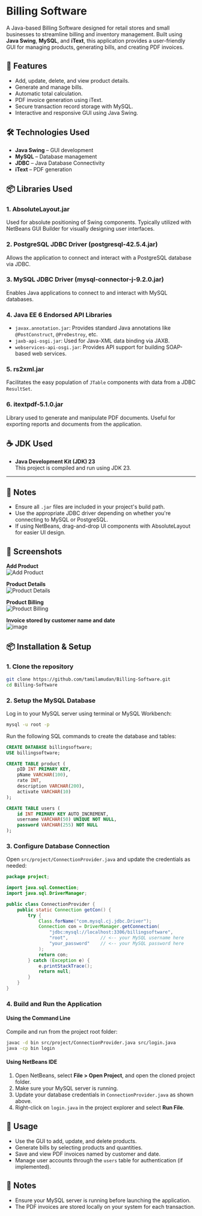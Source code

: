 
# Billing Software

A Java-based Billing Software designed for retail stores and small businesses to streamline billing and inventory management. Built using **Java Swing**, **MySQL**, and **iText**, this application provides a user-friendly GUI for managing products, generating bills, and creating PDF invoices.

## 🔧 Features

* Add, update, delete, and view product details.  
* Generate and manage bills.  
* Automatic total calculation.  
* PDF invoice generation using iText.  
* Secure transaction record storage with MySQL.  
* Interactive and responsive GUI using Java Swing.  

## 🛠️ Technologies Used

* **Java Swing** – GUI development  
* **MySQL** – Database management  
* **JDBC** – Java Database Connectivity  
* **iText** – PDF generation  

## 📦 Libraries Used

### 1. **AbsoluteLayout.jar**
Used for absolute positioning of Swing components. Typically utilized with NetBeans GUI Builder for visually designing user interfaces.

### 2. **PostgreSQL JDBC Driver (postgresql-42.5.4.jar)**
Allows the application to connect and interact with a PostgreSQL database via JDBC.

### 3. **MySQL JDBC Driver (mysql-connector-j-9.2.0.jar)**
Enables Java applications to connect to and interact with MySQL databases.

### 4. **Java EE 6 Endorsed API Libraries**
- `javax.annotation.jar`: Provides standard Java annotations like `@PostConstruct`, `@PreDestroy`, etc.
- `jaxb-api-osgi.jar`: Used for Java-XML data binding via JAXB.
- `webservices-api-osgi.jar`: Provides API support for building SOAP-based web services.

### 5. **rs2xml.jar**
Facilitates the easy population of `JTable` components with data from a JDBC `ResultSet`.

### 6. **itextpdf-5.1.0.jar**
Library used to generate and manipulate PDF documents. Useful for exporting reports and documents from the application.

## ☕ JDK Used

- **Java Development Kit (JDK) 23**  
  This project is compiled and run using JDK 23.

---

## 📌 Notes
- Ensure all `.jar` files are included in your project's build path.
- Use the appropriate JDBC driver depending on whether you're connecting to MySQL or PostgreSQL.
- If using NetBeans, drag-and-drop UI components with AbsoluteLayout for easier UI design.


## 📸 Screenshots

**Add Product**  
![Add Product](https://github.com/user-attachments/assets/95c3e8cc-71c4-44bd-838c-b087af3dcf6a)

**Product Details**  
![Product Details](https://github.com/user-attachments/assets/49624ff5-4a80-4039-8da9-aca4ed13ffa7)

**Product Billing**  
![Product Billing](https://github.com/user-attachments/assets/79b55045-e9cc-4b7e-8246-d71f68281899)

**Invoice stored by customer name and date**  
![image](https://github.com/user-attachments/assets/16ab631c-3f73-4733-beec-d32379762e4d)


## 📦 Installation & Setup

### 1. Clone the repository

```bash
git clone https://github.com/tamilamudan/Billing-Software.git
cd Billing-Software
```

### 2. Setup the MySQL Database

Log in to your MySQL server using terminal or MySQL Workbench:

```bash
mysql -u root -p
```

Run the following SQL commands to create the database and tables:

```sql
CREATE DATABASE billingsoftware;
USE billingsoftware;

CREATE TABLE product (
    pID INT PRIMARY KEY,
    pName VARCHAR(100),
    rate INT,
    description VARCHAR(200),
    activate VARCHAR(10)
);

CREATE TABLE users (
    id INT PRIMARY KEY AUTO_INCREMENT,
    username VARCHAR(50) UNIQUE NOT NULL,
    password VARCHAR(255) NOT NULL
);
```

### 3. Configure Database Connection

Open `src/project/ConnectionProvider.java` and update the credentials as needed:

```java
package project;

import java.sql.Connection;
import java.sql.DriverManager;

public class ConnectionProvider {
    public static Connection getCon() {
        try {
            Class.forName("com.mysql.cj.jdbc.Driver");
            Connection con = DriverManager.getConnection(
                "jdbc:mysql://localhost:3306/billingsoftware",
                "root",            // <-- your MySQL username here
                "your_password"    // <-- your MySQL password here
            );
            return con;
        } catch (Exception e) {
            e.printStackTrace();
            return null;
        }
    }
}
```

### 4. Build and Run the Application

#### Using the Command Line

Compile and run from the project root folder:

```bash
javac -d bin src/project/ConnectionProvider.java src/login.java
java -cp bin login
```

#### Using NetBeans IDE

1. Open NetBeans, select **File > Open Project**, and open the cloned project folder.  
2. Make sure your MySQL server is running.  
3. Update your database credentials in `ConnectionProvider.java` as shown above.  
4. Right-click on `login.java` in the project explorer and select **Run File**.  

## 🚀 Usage

* Use the GUI to add, update, and delete products.  
* Generate bills by selecting products and quantities.  
* Save and view PDF invoices named by customer and date.  
* Manage user accounts through the `users` table for authentication (if implemented).  

## 📝 Notes

* Ensure your MySQL server is running before launching the application.  
* The PDF invoices are stored locally on your system for each transaction.  
